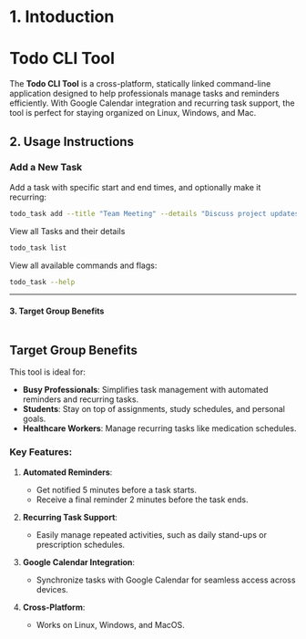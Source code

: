 # 1. Intoduction

# Todo CLI Tool

The **Todo CLI Tool** is a cross-platform, statically linked command-line application designed to help professionals manage tasks and reminders efficiently. With Google Calendar integration and recurring task support, the tool is perfect for staying organized on Linux, Windows, and Mac.


## 2. Usage Instructions

### Add a New Task
Add a task with specific start and end times, and optionally make it recurring:
```bash
todo_task add --title "Team Meeting" --details "Discuss project updates" --start_time "2024-12-31T15:00:00Z" --end_time "2024-12-31T16:00:00Z" --recurring --frequency_minutes 1440
```
View all Tasks and their details
```bash
todo_task list
```
View all available commands and flags:
```bash
todo_task --help
```


---

#### **3. Target Group Benefits**
```markdown
```
## Target Group Benefits

This tool is ideal for:
- **Busy Professionals**: Simplifies task management with automated reminders and recurring tasks.
- **Students**: Stay on top of assignments, study schedules, and personal goals.
- **Healthcare Workers**: Manage recurring tasks like medication schedules.

### Key Features:
1. **Automated Reminders**:
   - Get notified 5 minutes before a task starts.
   - Receive a final reminder 2 minutes before the task ends.

2. **Recurring Task Support**:
   - Easily manage repeated activities, such as daily stand-ups or prescription schedules.

3. **Google Calendar Integration**:
   - Synchronize tasks with Google Calendar for seamless access across devices.

4. **Cross-Platform**:
   - Works on Linux, Windows, and MacOS.
